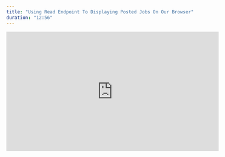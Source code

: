 ```yaml
---
title: "Using Read Endpoint To Displaying Posted Jobs On Our Browser"
duration: "12:56"
---
```


<iframe width="560" height="315" src="https://www.youtube.com/embed/wAhMBTHGDaQ" title="YouTube video player" frameborder="0" allow="accelerometer; autoplay; clipboard-write; encrypted-media; gyroscope; picture-in-picture; web-share" allowfullscreen></iframe>